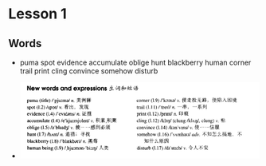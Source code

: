 # Lesson 1

## Words

- puma spot evidence accumulate oblige hunt blackberry human corner trail print cling convince somehow disturb

- ![Words](../../../Images/Part3/01/words-01.png)
